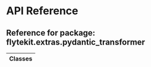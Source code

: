 # API Reference

## Reference for package: flytekit.extras.pydantic_transformer

| Classes  |
| :------------- |
